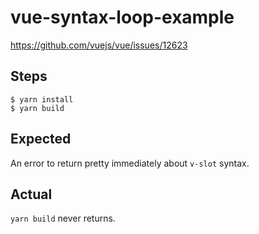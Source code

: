 # vue-syntax-loop-example
https://github.com/vuejs/vue/issues/12623

## Steps
```
$ yarn install
$ yarn build
```

## Expected
An error to return pretty immediately about `v-slot` syntax.

## Actual
`yarn build` never returns.
